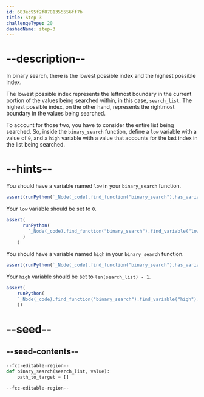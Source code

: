 ```yaml
---
id: 683ec95f2f8781355556ff7b
title: Step 3
challengeType: 20
dashedName: step-3
---
```


# --description--

In binary search, there is the lowest possible index and the highest possible index.

The lowest possible index represents the leftmost boundary in the current portion of the values being searched within, in this case, `search_list`. The highest possible index, on the other hand, represents the rightmost boundary in the values being searched.

To account for those two, you have to consider the entire list being searched. So, inside the `binary_search` function, define a `low` variable with a value of `0`, and a `high` variable with a value that accounts for the last index in the list being searched.

# --hints--

You should have a variable named `low` in your `binary_search` function.

```js
assert(runPython(`_Node(_code).find_function("binary_search").has_variable("low")`))
```

Your `low` variable should be set to `0`.

```js
assert(
      runPython(
        `_Node(_code).find_function("binary_search").find_variable("low").is_equivalent("low = 0")`
      )
    )
```

You should have a variable named `high` in your `binary_search` function.

```js
assert(runPython(`_Node(_code).find_function("binary_search").has_variable("high")`))
```

Your `high` variable should be set to `len(search_list) - 1`.

```js
assert(
    runPython(
    `_Node(_code).find_function("binary_search").find_variable("high").is_equivalent("high = len(search_list) - 1")`
    ))
```

# --seed--

## --seed-contents--

```py
--fcc-editable-region--
def binary_search(search_list, value):
    path_to_target = []
    
--fcc-editable-region--
```

